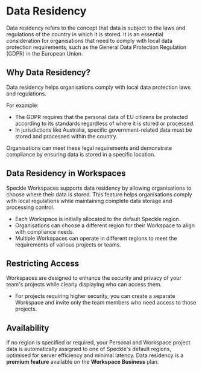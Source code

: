 # Data Residency  

Data residency refers to the concept that data is subject to the laws and regulations of the country in which it is stored. It is an essential consideration for organisations that need to comply with local data protection requirements, such as the General Data Protection Regulation (GDPR) in the European Union.

## Why Data Residency?

Data residency helps organisations comply with local data protection laws and regulations.  

For example:  
- The GDPR requires that the personal data of EU citizens be protected according to its standards regardless of where it is stored or processed.  
- In jurisdictions like Australia, specific government-related data must be stored and processed within the country.  

Organisations can meet these legal requirements and demonstrate compliance by ensuring data is stored in a specific location.

## Data Residency in Workspaces  

Speckle Workspaces supports data residency by allowing organisations to choose where their data is stored. This feature helps organisations comply with local regulations while maintaining complete data storage and processing control.  

- Each Workspace is initially allocated to the default Speckle region.  
- Organisations can choose a different region for their Workspace to align with compliance needs.  
- Multiple Workspaces can operate in different regions to meet the requirements of various projects or teams.

## Restricting Access  

Workspaces are designed to enhance the security and privacy of your team's projects while clearly displaying who can access them.  

- For projects requiring higher security, you can create a separate Workspace and invite only the team members who need access to those projects.  

## Availability  

If no region is specified or required, your Personal and Workspace project data is automatically assigned to one of Speckle's default regions, optimised for server efficiency and minimal latency. Data residency is a **premium feature** available on the **Workspace Business** plan.  
